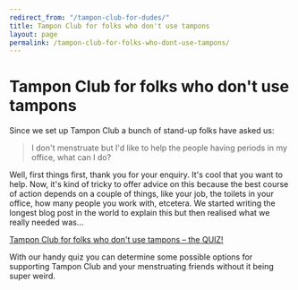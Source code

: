 ```yaml
---
redirect_from: "/tampon-club-for-dudes/"
title: Tampon Club for folks who don't use tampons
layout: page
permalink: /tampon-club-for-folks-who-dont-use-tampons/
---
```


# Tampon Club for folks who don't use tampons

Since we set up Tampon Club a bunch of stand-up folks have asked us:

> I don't menstruate but I'd like to help the people having periods in my office, what can I do?

Well, first things first, thank you for your enquiry. It's cool that you want to help. Now, it's kind of tricky to offer advice on this because the best course of action depends on a couple of things, like your job, the toilets in your office, how many people you work with, etcetera. We started writing the longest blog post in the world to explain this but then realised what we really needed was...

[Tampon Club for folks who don't use tampons – the QUIZ!](question-1)

With our handy quiz you can determine some possible options for supporting Tampon Club and your menstruating friends without it being super weird.
